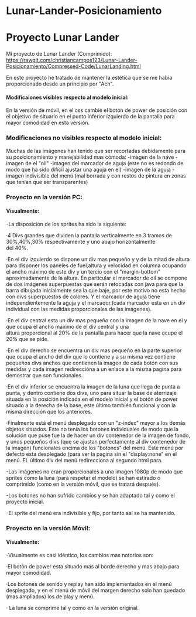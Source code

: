 # Lunar-Lander-Posicionamiento

# Proyecto Lunar Lander

Mi proyecto de Lunar Lander (Comprimido): https://rawgit.com/christiancampos123/Lunar-Lander-Posicionamiento/Compressed-Code/LunarLanding.html

En este proyecto he tratado de mantener la estética que se me había proporcionado desde un principio por "Ach".



#### Modificaiones visibles respecto al modelo inicial:

En la versión de móvil, en el css cambié el botón de power de posición con el objetivo de situarlo en el punto inferior izquierdo de la pantalla para mayor comodidad en esta versión.



### Modificaciones no visibles respecto al modelo inicial:

Muchas de las imágenes han tenido que ser recortadas debidamente para su posicionamiento y manejabilidad mas cómoda:
-imagen de la nave
-imagen de el "oil"
-imagen del marcador de aguja (este no es redondo de modo que ha sido difícil ajustar una aguja en el)
-imagen de la aguja
-imagen indivisible del menú (mal borrada y con restos de pintura en zonas que tenían que ser transparentes)


### Proyecto en la versión PC:

#### Visualmente:

-La disposición de los sprites ha sido la siguiente:

 ·4 Divs grandes que dividen la pantalla verticalmente en 3 tramos de 30%,40%,30% respectivamente y uno abajo horizontalmente  
del 40%.

 ·En el div izquierdo se dispone un div mas pequeño y y de la mitad de altura para disponer los paneles de fuel,altura y
velocidad en columna ocupando el ancho máximo de este div y un tercio con el "margin-bottom" aproximadamente de la altura. En
particular el marcador de oil se compone de dos imágenes superpuestas que serán retocadas con java para que la barra
dibujada inicialmente sea la que baje, por este motivo no esta hecho con divs superpuestos de colores. Y el marcador de aguja
tiene independientemente la aguja y el marcador.(cada marcador esta en un div individual con las medidas proporcionales de
las imágenes).

 ·En el div central esta un div mas pequeño con la imagen de la nave en el y que ocupa el ancho máximo de el div central y una          
altura proporcional al 20% de la pantalla para hacer que la nave ocupe el 20% que se pide.

 ·En el div derecho se encuentra un div mas pequeño en la parte superior que ocupa el ancho del div que lo contiene y a su
misma vez contiene pequeños divs anchos que contienen la imagen de cada botón con sus medidas y cada imagen redireccióna a
un enlace a la misma pagina para demostrar que son funcionales.

 ·En el div inferior se encuentra la imagen de la luna que llega de punta a punta, y dentro contiene dos divs, uno para situar
la base de aterrizaje situada en la posición indicada en el modelo inicial y el botón de power situado a la derecha de la
base, este último también funcional y con la misma dirección que los anteriores.

 ·Finalmente está el menú desplegado con un "z-index" mayor a los demás objetos situados. Este no tenia los botones
individuales de modo que la solución que puse fue la de hacer un div contenedor de la imagen de fondo, y unos pequeños divs
(que se ajustan perfectamente al div contenedor de la imagen) funcionales encima de los "botones" del menú. Este menú por
defecto esta desplegado (para ver la pagina sin el "display:none" en el menú. EL último div del menú redirecciona al segundo
 html para.

-Las imágenes no eran proporcionales a una imagen 1080p de modo que sprites como la luna (para respetar el modelo) se han
estirado o comprimido (como en la versión móvil, que se tratará después).

-Los botones no han sufrido cambios y se han adaptado tal y como el proyecto inicial.

-El sprite del menú era indivisible y fijo, por tanto así se ha mantenido.

### Proyecto en la versión Móvil:

#### Visualmente:

-Visualmente es casi idéntico, los cambios mas notorios son:

 ·El botón de power esta situado mas al borde derecho y mas abajo para mayor comodidad.

 ·Los botones de sonido y replay han sido implementados en el menú desplegado, y en el menú de móvil del margen derecho solo han
quedado (mas ampliados) los de play y menú.

· La luna se comprime tal y como en la versión original.
